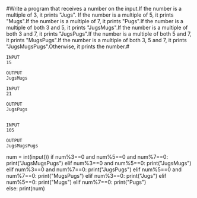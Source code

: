 #Write a program that receives a number on the input.If the number is a multiple of 3, it prints "Jugs". If the number is a multiple of 5, it prints "Mugs".If the number is a multiple of 7, it prints "Pugs".If the number is a multiple of both 3 and 5, it prints "JugsMugs".If the number is a multiple of both 3 and 7, it prints "JugsPugs".If the number is a multiple of both 5 and 7, it prints "MugsPugs".If the number is a multiple of both 3, 5 and 7, it prints "JugsMugsPugs".Otherwise, it prints the number.#
```
INPUT 
15

OUTPUT
JugsMugs

INPUT 
21

OUTPUT
JugsPugs


INPUT 
105

OUTPUT 
JugsMugsPugs

```
num = int(input())
if num%3==0 and num%5==0 and num%7==0:
  print("JugsMugsPugs")
elif num%3==0 and num%5==0:
  print("JugsMugs")
elif num%3==0 and num%7==0:
  print("JugsPugs")
elif num%5==0 and num%7==0:
  print("MugsPugs")
elif num%3==0:
  print("Jugs")
elif num%5==0:
  print("Mugs")
elif num%7==0:
  print("Pugs")  
else:
  print(num)

  

